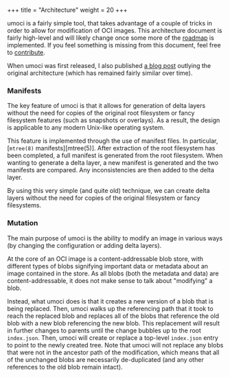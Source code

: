 +++
title = "Architecture"
weight = 20
+++

umoci is a fairly simple tool, that takes advantage of a couple of tricks in
order to allow for modification of OCI images. This architecture document is
fairly high-level and will likely change once some more of the
[roadmap][roadmap.md] is implemented. If you feel something is missing from
this document, feel free to [contribute][contributing.md].

When umoci was first released, I also published [a blog post][blog] outlying
the original architecture (which has remained fairly similar over time).

[roadmap.md]: /doc/roadmap.md
[contributing.md]: /CONTRIBUTING.md
[blog]: https://www.cyphar.com/blog/post/umoci-new-oci-image-tool

### Manifests ###

The key feature of umoci is that it allows for generation of delta layers
without the need for copies of the original root filesystem or fancy filesystem
features (such as snapshots or overlays). As a result, the design is applicable
to any modern Unix-like operating system.

This feature is implemented through the use of manifest files. In particular,
[`mtree(8)` manifests][mtree(5)]. After extraction of the root filesystem has
been completed, a full manifest is generated from the root filesystem. When
wanting to generate a delta layer, a new manifest is generated and the two
manifests are compared. Any inconsistencies are then added to the delta layer.

By using this very simple (and quite old) technique, we can create delta layers
without the need for copies of the original filesystem or fancy filesystems.

[mtree(8)]: https://www.freebsd.org/cgi/man.cgi?mtree(5)

### Mutation ###

The main purpose of umoci is the ability to modify an image in various ways
(by changing the configuration or adding delta layers).

At the core of an OCI image is a content-addressable blob store, with different
types of blobs signifying important data or metadata about an image contained
in the store. As all blobs (both the metadata and data) are
content-addressable, it does not make sense to talk about "modifying" a blob.

Instead, what umoci does is that it creates a new version of a blob that is
being replaced. Then, umoci walks up the referencing path that it took to
reach the replaced blob and replaces all of the blobs that reference the old
blob with a new blob referencing the new blob. This replacement will result in
further changes to parents until the change bubbles up to the root
`index.json`. Then, umoci will create or replace a top-level `index.json`
entry to point to the newly created tree. Note that umoci will not replace
any blobs that were not in the ancestor path of the modification, which means
that all of the unchanged blobs are necessarily de-duplicated (and any other
references to the old blob remain intact).
